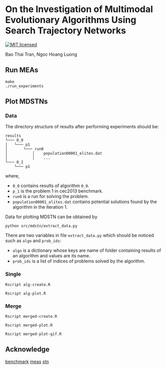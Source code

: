 # On the Investigation of Multimodal Evolutionary Algorithms Using Search Trajectory Networks
[![MIT licensed](https://img.shields.io/badge/license-MIT-brightgreen.svg)](LICENSE.md)

Bao Thai Tran, Ngoc Hoang Luong

## Run MEAs
```
make
./run_experiments
```

## Plot MDSTNs

### Data
The directory structure of results after performing experiments should be:
```
results
└─── 0_0
│   └─── p1
│       └─── run0
│           │    population00001_elites.dat
│           │    ...
└─── 0_1
    └─── p1
```
where,
- `0_0` contains results of algorithm `0_0`.
- `p_1` is the problem 1 in cec2013 benchmark.
- `run0` is a run for solving the problem.
- `population00001_elites.dat` contains potential solutions found by the algorithm in the iteration 1.

Data for plotting MDSTN can be obtained by 
```
python src/mdstn/extract_data.py
```

There are two variables in file `extract_data.py` which should be noticed such as `algo` and `prob_ids`:
- `algo` is a dictionary whose keys are name of folder containing results of an algorithm and values are its name.
- `prob_ids` is a list of indices of problems solved by the algorithm.

### Single
```
Rscript alg-create.R 
```

```
Rscript alg-plot.R
```

### Merge
```
Rscript merged-create.R
```

```
Rscript merged-plot.R
```

```
Rscript merged-plot-gif.R
```

## Acknowledge

[benchmark](https://github.com/mikeagn/CEC2013)
[meas](https://github.com/scmaree/HillVallEA)
[stn](https://github.com/gabro8a/STNs)